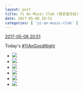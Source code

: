 ```yaml
---
layout: post
title: Yi An Music Club (易安音乐社)
date: 2017-05-08 20:51
categories: [ 'yi-an-music-club' ]
---
```


<div class="weibo-info">
  <a href="http://weibo.com/6094546964/F2ccxnzB4">2017-05-08 20:51</a>
</div>

Today's [#YiAnGoodNight](http://weibo.com/p/10080892b104a59bff303ca883e7931b5b916e)

<!-- more -->

<ul class="weibo-pic-list-2">
  <li class="weibo-pic">
    <a href="https://wx3.sinaimg.cn/mw690/006Es64Agy1ffe8w7bgsvj32kw3vdx6s.jpg"><img src="https://wx3.sinaimg.cn/thumb150/006Es64Agy1ffe8w7bgsvj32kw3vdx6s.jpg" /></a>
  </li>
  <li class="weibo-pic">
    <a href="https://wx3.sinaimg.cn/mw690/006Es64Agy1ffe8w1v1ndj32kw3vdx6s.jpg"><img src="https://wx3.sinaimg.cn/thumb150/006Es64Agy1ffe8w1v1ndj32kw3vdx6s.jpg" /></a>
  </li>
  <li class="weibo-pic">
    <a href="https://wx2.sinaimg.cn/mw690/006Es64Agy1ffe8wcith8j32kw3vdu10.jpg"><img src="https://wx2.sinaimg.cn/thumb150/006Es64Agy1ffe8wcith8j32kw3vdu10.jpg" /></a>
  </li>
  <li class="weibo-pic">
    <a href="https://wx3.sinaimg.cn/mw690/006Es64Agy1ffe8whbz53j32kw3vd4qu.jpg"><img src="https://wx3.sinaimg.cn/thumb150/006Es64Agy1ffe8whbz53j32kw3vd4qu.jpg" /></a>
  </li>
  <li class="weibo-pic">
    <a href="https://wx4.sinaimg.cn/mw690/006Es64Agy1ffe8wlq1bzj32kw3vd7wk.jpg"><img src="https://wx4.sinaimg.cn/thumb150/006Es64Agy1ffe8wlq1bzj32kw3vd7wk.jpg" /></a>
  </li>
  <li class="weibo-pic">
    <a href="https://wx4.sinaimg.cn/mw690/006Es64Agy1ffe8wqpku0j33rj2nhu10.jpg"><img src="https://wx4.sinaimg.cn/thumb150/006Es64Agy1ffe8wqpku0j33rj2nhu10.jpg" /></a>
  </li>
</ul>

